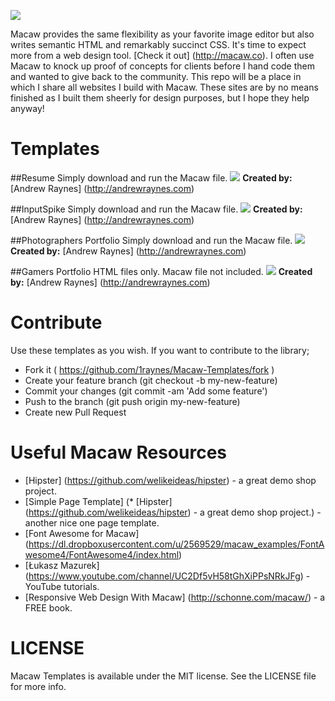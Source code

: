 ![](https://raw.github.com/raynesandrew/Macaw-Templates/master/Screenshots/macaw-logo.png)

Macaw provides the same flexibility as your favorite image editor but also writes semantic HTML and remarkably succinct CSS. It's time to expect more from a web design tool. [Check it out] (http://macaw.co). I often use Macaw to knock up proof of concepts for clients before I hand code them and wanted to give back to the community. This repo will be a place in which I share all websites I build with Macaw. These sites are by no means finished as I built them sheerly for design purposes, but I hope they help anyway!

Templates
=========

##Resume
Simply download and run the Macaw file.
![](https://raw.github.com/raynesandrew/Macaw-Templates/master/Screenshots/resume.png)
**Created by:** [Andrew Raynes] (http://andrewraynes.com)

##InputSpike
Simply download and run the Macaw file.
![](https://raw.github.com/raynesandrew/Macaw-Templates/master/Screenshots/InputSpike.png)
**Created by:** [Andrew Raynes] (http://andrewraynes.com)

##Photographers Portfolio
Simply download and run the Macaw file.
![](https://raw.github.com/raynesandrew/Macaw-Templates/master/Screenshots/Photographer.png)
**Created by:** [Andrew Raynes] (http://andrewraynes.com)

##Gamers Portfolio
HTML files only. Macaw file not included.
![](https://raw.github.com/raynesandrew/Macaw-Templates/master/Screenshots/Gamer.png)
**Created by:** [Andrew Raynes] (http://andrewraynes.com)

Contribute
==========

Use these templates as you wish. If you want to contribute to the library;

* Fork it ( https://github.com/1raynes/Macaw-Templates/fork )
* Create your feature branch (git checkout -b my-new-feature)
* Commit your changes (git commit -am 'Add some feature')
* Push to the branch (git push origin my-new-feature)
* Create new Pull Request

Useful Macaw Resources
======================

* [Hipster] (https://github.com/welikeideas/hipster) - a great demo shop project.
* [Simple Page Template] (* [Hipster] (https://github.com/welikeideas/hipster) - a great demo shop project.) - another nice one page template.
* [Font Awesome for Macaw] (https://dl.dropboxusercontent.com/u/2569529/macaw_examples/FontAwesome4/FontAwesome4/index.html)
* [Łukasz Mazurek] (https://www.youtube.com/channel/UC2Df5vH58tGhXiPPsNRkJFg) - YouTube tutorials.
* [Responsive Web Design With Macaw] (http://schonne.com/macaw/) - a FREE book.

LICENSE
=======
Macaw Templates is available under the MIT license. See the LICENSE file for more info.